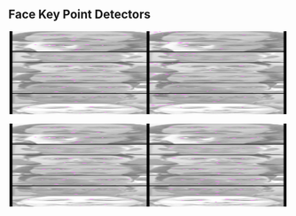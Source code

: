 ## Face Key Point Detectors

<p align="center">
<img src="vis_imgs/0_step_kps.png" alt="animated" width=500 height=150/>
</p>

<p align="center">
<img src="vis_imgs/100_step_kps.png" alt="animated" width=500 height=150/>
</p>